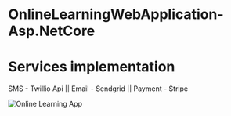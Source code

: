 # OnlineLearningWebApplication-Asp.NetCore

# Services implementation
 
  SMS - Twillio Api ||
  Email - Sendgrid  || 
  Payment - Stripe

  ![Online Learning App](https://user-images.githubusercontent.com/33688458/85856376-5af0cd80-b7d1-11ea-8400-0eaaa7963daf.png)
